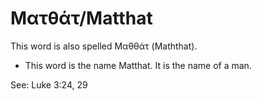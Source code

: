 # Ματθάτ/Matthat

This word is also spelled Μαθθάτ (Maththat).

* This word is the name Matthat. It is the name of a man.

See: Luke 3:24, 29
